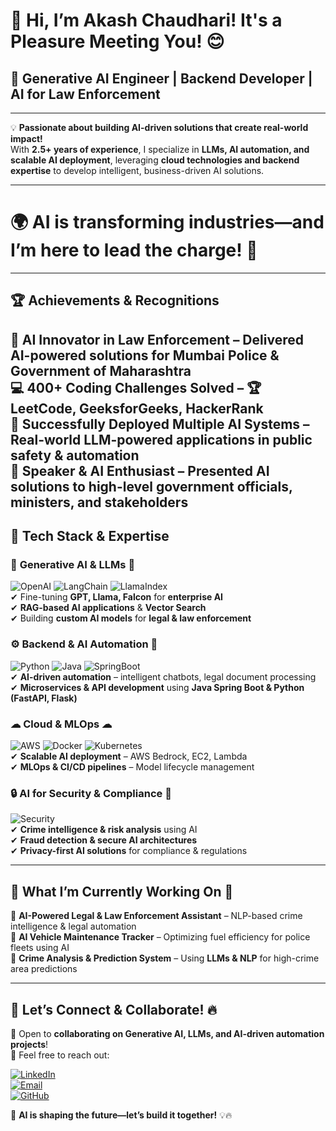 # 👋 Hi, I’m Akash Chaudhari! It's a Pleasure Meeting You! 😊  
## 🚀 **Generative AI Engineer | Backend Developer | AI for Law Enforcement**  
---
💡 **Passionate about building AI-driven solutions that create real-world impact!**  
With **2.5+ years of experience**, I specialize in **LLMs, AI automation, and scalable AI deployment**, leveraging **cloud technologies and backend expertise** to develop intelligent, business-driven AI solutions.  

--- 
# 🌍 **AI is transforming industries—and I’m here to lead the charge!** 🚀  
---
## 🏆 **Achievements & Recognitions**  
🏅 **AI Innovator in Law Enforcement** – Delivered **AI-powered solutions** for **Mumbai Police & Government of Maharashtra**  
💻 **400+ Coding Challenges Solved** – 🏆 **LeetCode, GeeksforGeeks, HackerRank**  
🚀 **Successfully Deployed Multiple AI Systems** – Real-world **LLM-powered** applications in **public safety & automation**  
🎤 **Speaker & AI Enthusiast** – Presented AI solutions to **high-level government officials, ministers, and stakeholders**  
---

## 🚀 **Tech Stack & Expertise**  

### 🧠 **Generative AI & LLMs** 🤖  
![OpenAI](https://img.shields.io/badge/OpenAI-412991?style=for-the-badge&logo=openai&logoColor=white)  ![LangChain](https://img.shields.io/badge/LangChain-229954?style=for-the-badge&logo=python&logoColor=white)  ![LlamaIndex](https://img.shields.io/badge/LlamaIndex-0A66C2?style=for-the-badge&logo=llama&logoColor=white)  
✔ Fine-tuning **GPT, Llama, Falcon** for **enterprise AI**  
✔ **RAG-based AI applications** & **Vector Search**  
✔ Building **custom AI models** for **legal & law enforcement**  

### ⚙ **Backend & AI Automation** 🔧  
![Python](https://img.shields.io/badge/Python-FFD43B?style=for-the-badge&logo=python&logoColor=black)  ![Java](https://img.shields.io/badge/Java-ED8B00?style=for-the-badge&logo=openjdk&logoColor=white)  ![SpringBoot](https://img.shields.io/badge/SpringBoot-6DB33F?style=for-the-badge&logo=spring&logoColor=white)  
✔ **AI-driven automation** – intelligent chatbots, legal document processing  
✔ **Microservices & API development** using **Java Spring Boot & Python (FastAPI, Flask)**  

### ☁ **Cloud & MLOps** ☁  
![AWS](https://img.shields.io/badge/AWS-FF9900?style=for-the-badge&logo=amazonaws&logoColor=white)  ![Docker](https://img.shields.io/badge/Docker-2496ED?style=for-the-badge&logo=docker&logoColor=white)  ![Kubernetes](https://img.shields.io/badge/Kubernetes-326CE5?style=for-the-badge&logo=kubernetes&logoColor=white)  
✔ **Scalable AI deployment** – AWS Bedrock, EC2, Lambda  
✔ **MLOps & CI/CD pipelines** – Model lifecycle management  

### 🔒 **AI for Security & Compliance** 🔐  
![Security](https://img.shields.io/badge/Security-232F3E?style=for-the-badge&logo=security&logoColor=white)  
✔ **Crime intelligence & risk analysis** using AI  
✔ **Fraud detection & secure AI architectures**  
✔ **Privacy-first AI solutions** for compliance & regulations  

---

## 🎯 **What I’m Currently Working On** 🚀  
📌 **AI-Powered Legal & Law Enforcement Assistant** – NLP-based crime intelligence & legal automation  
📌 **AI Vehicle Maintenance Tracker** – Optimizing fuel efficiency for police fleets using AI  
📌 **Crime Analysis & Prediction System** – Using **LLMs & NLP** for high-crime area predictions  

---

## 🤝 **Let’s Connect & Collaborate!** 🔥  
💼 Open to **collaborating on Generative AI, LLMs, and AI-driven automation projects**!  
📩 Feel free to reach out:  

[![LinkedIn](https://img.shields.io/badge/LinkedIn-0A66C2?style=for-the-badge&logo=linkedin&logoColor=white)](https://www.linkedin.com/in/akashchaudhari396)  
[![Email](https://img.shields.io/badge/Email-akash.jobs15@gmail.com-D14836?style=for-the-badge&logo=gmail&logoColor=white)](mailto:akash.jobs15@gmail.com)  
[![GitHub](https://img.shields.io/badge/GitHub-181717?style=for-the-badge&logo=github&logoColor=white)](https://github.com/AkashChaudhari396)  

🚀 **AI is shaping the future—let’s build it together!** 💡🔥  

